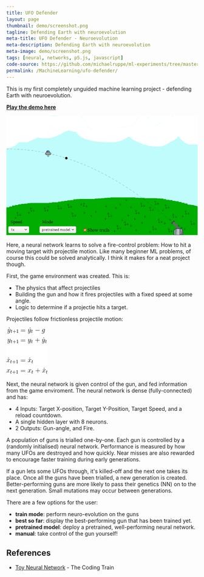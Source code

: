```yaml
---
title: UFO Defender
layout: page
thumbnail: demo/screenshot.png
tagline: Defending Earth with neuroevolution
meta-title: UFO Defender - Neuroevolution
meta-description: Defending Earth with neuroevolution
meta-image: demo/screenshot.png
tags: [neural, networks, p5.js, javascript]
code-source: https://github.com/michaelruppe/ml-experiments/tree/master/ufo-defender
permalink: /MachineLearning/ufo-defender/
---
```


This is my first completely unguided machine learning project - defending Earth with neuroevolution.

**[Play the demo here](demo/index.html)**

![A screenshot of the game enviroment](demo/screenshot.png)

Here, a neural network learns to solve a fire-control problem: How to hit a moving target with projectile motion.
Like many beginner ML problems, of course this could be solved analytically. I think it makes for a neat project though.

First, the game environment was created. This is:

 - The physics that affect projectiles
 - Building the gun and how it fires projectiles with a fixed speed at some angle.
 - Logic to determine if a projectie hits a target.

Projectiles follow frictionless projectile motion:

![Discrete-time equations for projectile motion](projectile-motion-equations.gif)

Next, the neural network is given control of the gun, and fed information from the game enviroment.
The neural network is dense (fully-connected) and has:
 - 4 Inputs: Target X-position, Target Y-Position, Target Speed, and a reload countdown.
 - A single hidden layer with 8 neurons.
 - 2 Outputs: Gun-angle, and Fire.

A population of guns is trialled one-by-one. Each gun is controlled by a (randomly initialised) neural network.
Performance is measured by how many UFOs are destroyed and how quickly. Near misses are also rewarded to encourage faster
training during early generations.

If a gun lets some UFOs through, it's killed-off and the next one takes its place. Once all the guns have been trialled,
a new generation is created. Better-performing guns are more likely to pass their genetics (NN) on to the next generation.
Small mutations may occur between generations.

There are a few options for the user:
- **train mode**: perform neuro-evolution on the guns
- **best so far**: display the best-performing gun that has been trained yet.
- **pretrained model**: deploy a pretrained, well-performing neural network.
- **manual**: take control of the gun yourself!


## References

 - [Toy Neural Network](https://github.com/CodingTrain/Toy-Neural-Network-JS) - The Coding Train
